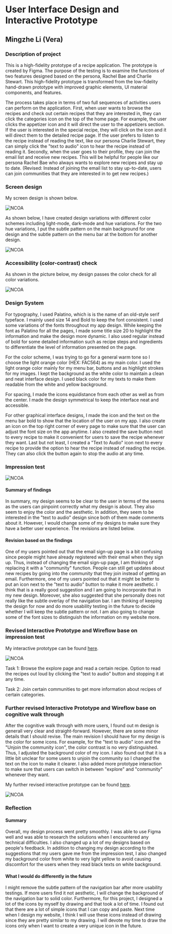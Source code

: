 # User Interface Design and Interactive Prototype

## Mingzhe Li (Vera)

### Description of project 

This is a high-fidelity prototype of a recipe application. The prototype is created by Figma. The purpose of the testing is to examine the functions of two features designed based on the persona, Rachel Bae and Charlie Stewart. This high-fidelity prototype is transformed from the low-fidelity hand-drawn prototype with improved graphic elements, UI material components, and features.

The process takes place in terms of two full sequences of activities users can perform on the application. First, when user wants to browse the recipes and check out certain recipes that they are interested in, they can click the categories icon on the top of the home page. For example, the user clicks the appetizer icon and it will direct the user to the appetizers section. If the user is interested in the special recipe, they will click on the icon and it will direct them to the detailed recipe page. If the user prefers to listen to the recipe instead of reading the text, like our persona Charlie  Stewart, they can simply click the "text to audio" icon to hear the recipe instead of reading it. Secondly, when the user goes to their profile, they can join the email list and receive new recipes. This will be helpful for people like our persona Rachel Bae who always wants to explore new recipes and stay up to date. (Revised: Instead of joining the email list to stay up-to-date, users can join communities that they are interested in to get new recipes.) 

### Screen design

My screen design is shown below. 

![NCOA](./screendesigns.png)

As shown below, I have created design variations with different color schemes including light-mode, dark-mode and hue variations. For the two hue variations, I put the subtle pattern on the main background for one design and the subtle pattern on the menu bar at the bottom for another design. 

![NCOA](./colorvariations.png)

### Accessibility (color-contrast) check

As shown in the picture below, my design passes the color check for all color variations. 

![NCOA](./colorcheck.png)


### Design System

For typography, I used Palatino, which is is the name of an old-style serif typeface. I mainly used size 14 and Bold to keep the font consistent. I used some variations of the fonts throughout my app design. While keeping the font as Palatino for all the pages, I made some title size 20 to highlight the information and make the design more dynamic. I also used regular instead of bold for some detailed information such as recipe steps and ingredients to differentiate the level of information presented on the page. 

For the color scheme, I was trying to go for a general warm tone so I choose the light orange color (HEX: FAC564) as my main color. I used the light orange color mainly for my menu bar, buttons and as highlight strokes for my images. I kept the background as the white color to maintain a clean and neat interface design. I used black color for my texts to make them readable from the white and yellow background. 

For spacing, I made the icons equidistance from each other as well as from the center. I made the design symmetrical to keep the interface neat and accessible. 

For other graphical interface designs, I made the icon and the text on the menu bar bold to show that the location of the user on my app. I also create an icon on the top right corner of every page to make sure that the user can adjust the font size on the app anytime. I also created the save button next to every recipe to make it convenient for users to save the recipe whenever they want. Last but not least, I created a "Text to Audio" icon next to every recipe to provide the option to hear the recipe instead of reading the recipe. They can also click the button again to stop the audio at any time. 

### Impression test

![NCOA](./comments.png)

#### Summary of findings

In summary, my design seems to be clear to the user in terms of the seems as the users can pinpoint correctly what my design is about. They also seem to enjoy the color and the aesthetic. In addition, they seem to be interested in the "text to audio" design since both of them made comments about it. However, I would change some of my designs to make sure they have a better user experience. The revisions are listed below. 

#### Revision based on the findings

One of my users pointed out that the email sign-up page is a bit confusing since people might have already registered with their email when they sign up. Thus, instead of changing the email sign-up page, I am thinking of replacing it with a "community" function. People can still get updates about new recipes by going into the community that they join instead of getting an email. Furthermore, one of my users pointed out that it might be better to put an icon next to the "text to audio" button to make it more aesthetic. I think that is a really good suggestion and I am going to incorporate that in my new design. Moreover, she also suggested that she personally does not really like the subtle overlay of the navigation bar. I am thinking of keeping the design for now and do more usability testing in the future to decide whether I will keep the subtle pattern or not. I am also going to change some of the font sizes to distinguish the information on my website more. 

### Revised Interactive Prototype and Wireflow base on impression test

My interactive prototype can be found [here](https://www.figma.com/file/2Uao2hjoxDc5WHN16NNJl2/DH110?node-id=10%3A5822).

![NCOA](./wireflow.png)

Task 1: Browse the explore page and read a certain recipe. Option to read the recipes out loud by clicking the "text to audio" button and stopping it at any time.

Task 2: Join certain communities to get more information about recipes of certain categories.

### Further revised Interactive Prototype and Wireflow base on cognitive walk through

After the cognitive walk through with more users, I found out m design is generall very clear and straight-forward. However, there are some minor details that I should revise. The main revision I should have for my design is the color for some icons. For example, for the "text to audio" icon and the "Unjoin the community icon", the color contrast is no very distinguished. Thus, I adjusted the background color of my icon. I also found out that it is a little bit unclear for some users to unjoin the community so I changed the text on the icon to make it clearer. I also added more prototype interaction to make sure that users can switch in between "explore" and "community" whenever they want. 

My further revised interactive prototype can be found [here](https://www.figma.com/file/2Uao2hjoxDc5WHN16NNJl2/DH110?node-id=10%3A5822).

![NCOA](./revisedprototype.png)

### Reflection

#### Summary 

Overall, my design process went pretty smoothly. I was able to use Figma well and was able to research the solutions when I encountered any technical difficulties. I also changed up a lot of my designs based on people's feedback. In addition to changing my design according to the suggestions that my users gave me from the impression test, I also changed my background color from white to very light yellow to avoid causing discomfort for the users when they read black texts on white background. 

#### What I would do differently in the future

I might remove the subtle pattern of the navigation bar after more usability testings. If more users find it not aesthetic, I will change the background of the navigation bar to solid color. Furthermore, for this project, I designed a lot of the icons by myself by drawing and that took a lot of time. I found out that there are a lot of simple icons that I can copy and paste. Next time when I design my website, I think I will use these icons instead of drawing since they are pretty similar to my drawing. I will devote my time to draw the icons only when I want to create a very unique icon in the future. 
